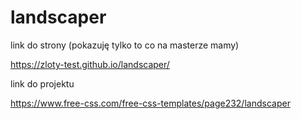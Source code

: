 # landscaper

link do strony (pokazuję tylko to co na masterze mamy)

https://zloty-test.github.io/landscaper/


link do projektu 

https://www.free-css.com/free-css-templates/page232/landscaper
